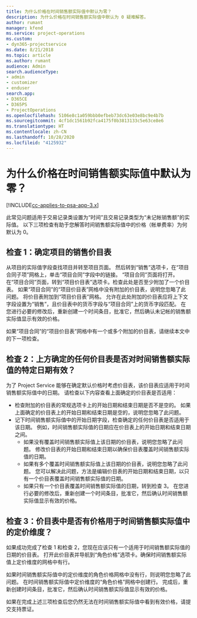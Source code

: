```yaml
---
title: 为什么价格在时间销售额实际值中默认为零？
description: 为什么价格在时间销售额实际值中默认为 0 疑难解答。
author: rumant
manager: kfend
ms.service: project-operations
ms.custom:
- dyn365-projectservice
ms.date: 8/21/2018
ms.topic: article
ms.author: rumant
audience: Admin
search.audienceType:
- admin
- customizer
- enduser
search.app:
- D365CE
- D365PS
- ProjectOperations
ms.openlocfilehash: 5106e8c1a059bbb0efbeb73dc63e03e8bc9e4b7b
ms.sourcegitcommit: 4cf1dc1561b92fca4175f0b3813133c5e63ce8e6
ms.translationtype: HT
ms.contentlocale: zh-CN
ms.lasthandoff: 10/28/2020
ms.locfileid: "4125932"
---
```

# <a name="why-is-price-defaulting-to-zero-on-time-sales-actuals"></a>为什么价格在时间销售额实际值中默认为零？

[!INCLUDE[cc-applies-to-psa-app-3.x](../includes/cc-applies-to-psa-app-3x.md)]

此常见问题适用于交易记录类设置为“时间”且交易记录类型为“未记帐销售额”的实际值。 以下三项检查有助于您解答时间销售额实际值中的价格（帐单费率）为何默认为 0。

## <a name="check-1-identify-the-sales-price-list-for-the-project"></a>检查 1：确定项目的销售价目表

从项目的实际值字段查找项目并转至项目页面。 然后转到“销售”选项卡，在“项目合同子项”网格上，单击“项目合同”字段中的链接。 “项目合同”页面将打开。 在“项目合同”页面，转到“项目价目表”选项卡。检查此处是否至少附加了一个价目表。 如果“项目合同”的“项目价目表”网格中没有附加的价目表，说明您忽略了此问题。 将价目表附加到“项目价目表”网格。 允许在此处附加的价目表应将上下文字段设置为“销售”，且价目表中的货币字段与“项目合同”上的货币字段匹配。 在您进行必要的修改后，重新创建一个时间条目，批准它，然后确认未记帐的销售额实际值显示有效的价格。 

如果“项目合同”的“项目价目表”网格中有一个或多个附加的价目表，请继续本文中的下一项检查。

## <a name="check-2-are-any-of-the-price-lists-identified-above-valid-for-the-specific-date-of-the-time-sales-actual"></a>检查 2：上方确定的任何价目表是否对时间销售额实际值的特定日期有效？

为了 Project Service 能够在确定默认价格时考虑价目表，该价目表应适用于时间销售额实际值中的日期。 请检查以下内容查看上面确定的价目表是否适用：
- 检查附加的价目表的常规选项卡上的开始日期和结束日期是否不是空的。 如果上面确定的价目表上的开始日期和结束日期是空的，说明您忽略了此问题。 
- 记下时间销售额实际值中的开始日期字段，检查确定的任何价目表是否适用于该日期。 例如，时间销售额实际值的日期应在价目表上的开始日期和结束日期之间。 
    - 如果没有覆盖时间销售额实际值上该日期的价目表，说明您忽略了此问题。 修改价目表的开始日期和结束日期以确保价目表覆盖时间销售额实际值的日期。 
    - 如果有多个覆盖时间销售额实际值上该日期的价目表，说明您忽略了此问题。 您可以解决此问题，方法是编辑价目表的开始日期和结束日期，以只有一个价目表覆盖时间销售额实际值的日期。 
    - 如果只有一个价目表覆盖时间销售额实际值的日期，转到检查 3。
在您进行必要的修改后，重新创建一个时间条目，批准它，然后确认时间销售额实际值显示有效的价格。

## <a name="check-3-is-there-a-price-in-the-price-list-for-the-pricing-dimensions-on-the-time-sales-actual"></a>检查 3：价目表中是否有价格用于时间销售额实际值中的定价维度？

如果成功完成了检查 1 和检查 2，您现在应该只有一个适用于时间销售额实际值的日期的价目表。 打开此价目表并导航到“角色价格”选项卡。确保时间销售额实际值上定价维度的网格中有行。

如果时间销售额实际值中的定价维度的角色价格网格中没有行，则说明您忽略了此问题。 在时间销售额实际值中定价维度的“角色价格”网格中创建行。 完成后，重新创建时间条目，批准它，然后确认时间销售额实际值显示有效的价格。

如果在完成上述三项检查后您仍然无法在时间销售额实际值中看到有效价格，请提交支持票证。 

